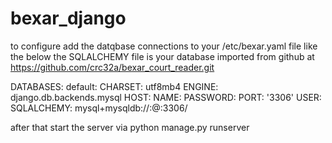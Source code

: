 # bexar_django

to configure add the datqbase connections to your /etc/bexar.yaml file
like the below
the SQLALCHEMY file is your database imported from github at
https://github.com/crc32a/bexar_court_reader.git

DATABASES:
  default:
    CHARSET: utf8mb4
    ENGINE: django.db.backends.mysql
    HOST: <your host>
    NAME: <your database name>
    PASSWORD: <your password>
    PORT: '3306'
    USER: <your user>
SQLALCHEMY: mysql+mysqldb://<courtuser>:<courtpasswd>@<courthost>:3306/<courtdb>

after that start the server via
python manage.py runserver
